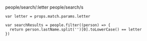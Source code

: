 
people/search/:letter
people/search/s

    var letter = props.match.params.letter

    var searchResults = people.filter((person) => {
      return person.lastName.split('')[0].toLowerCase() == letter
    })
